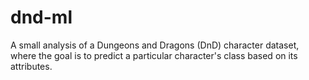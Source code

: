 # dnd-ml
A small analysis of a Dungeons and Dragons (DnD) character dataset, where the goal is to predict a particular character's class based on its attributes.
